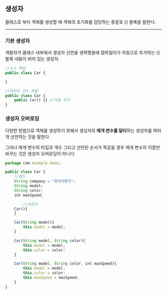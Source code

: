 ## 생성자

클래스로 부터 객체를 생성할 때  객체의 초기화를 담당하는 중괄호 {} 블록을 말한다.

---

### 기본 생성자

개발자가 클래스 내부에서 생성자 선언을 생략했을때 컴파일러가 자동으로 추가하는 {} 블록 내용이 비어 있는 생성자. 

```jsx
//소스 파일
public class Car {

}

//바이트 코드 파일
public class Car {
    public Car() {} //자동 추가
}
```

### 생성자 오버로딩

다양한 방법으로 객체를 생성하기 위해서 생성자의 **매개 변수를 달리**하는 생성자를 여러 개 선언하는 것을 말한다. 

그러나 매개 변수의 타입과 개수 그리고 선언된 순서가 똑같을 경우 매개 변수의 이름만 바꾸는 것은 생성자 오버로딩이 아니다.

```jsx
package com.example.demo;

public class Car {
    //필드
    String company = "현대자동차";
    String model;
    String color;
    int maxSpeed;

		//생성자
    Car(){
    }

    Car(String model){
        this.model = model;
    }

    Car(String model, String color){
        this.model = model;
        this.color = color;
    }

    Car(String model, String color, int maxSpeed){
        this.model = model;
        this.color = color;
        this.maxSpeed = maxSpeed;
    }
}
```

